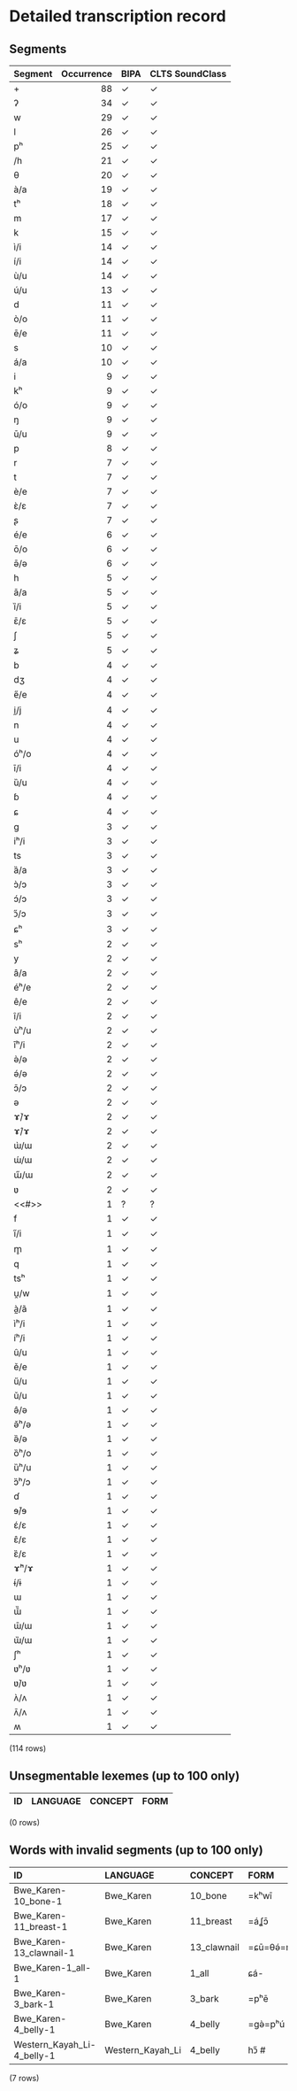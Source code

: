 
# Detailed transcription record

## Segments

| Segment | Occurrence | BIPA | CLTS SoundClass |
|:----------|-------------:|:-------|:------------------|
| + | 88 | ✓ | ✓ |
| ʔ | 34 | ✓ | ✓ |
| w | 29 | ✓ | ✓ |
| l | 26 | ✓ | ✓ |
| pʰ | 25 | ✓ | ✓ |
| /h | 21 | ✓ | ✓ |
| θ | 20 | ✓ | ✓ |
| à/a | 19 | ✓ | ✓ |
| tʰ | 18 | ✓ | ✓ |
| m | 17 | ✓ | ✓ |
| k | 15 | ✓ | ✓ |
| ì/i | 14 | ✓ | ✓ |
| í/i | 14 | ✓ | ✓ |
| ù/u | 14 | ✓ | ✓ |
| ú/u | 13 | ✓ | ✓ |
| d | 11 | ✓ | ✓ |
| ò/o | 11 | ✓ | ✓ |
| ē/e | 11 | ✓ | ✓ |
| s | 10 | ✓ | ✓ |
| á/a | 10 | ✓ | ✓ |
| i | 9 | ✓ | ✓ |
| kʰ | 9 | ✓ | ✓ |
| ó/o | 9 | ✓ | ✓ |
| ŋ | 9 | ✓ | ✓ |
| ū/u | 9 | ✓ | ✓ |
| p | 8 | ✓ | ✓ |
| r | 7 | ✓ | ✓ |
| t | 7 | ✓ | ✓ |
| è/e | 7 | ✓ | ✓ |
| ɛ̀/ɛ | 7 | ✓ | ✓ |
| ʂ | 7 | ✓ | ✓ |
| é/e | 6 | ✓ | ✓ |
| ō/o | 6 | ✓ | ✓ |
| ǝ̄/ə | 6 | ✓ | ✓ |
| h | 5 | ✓ | ✓ |
| ā/a | 5 | ✓ | ✓ |
| ȉ/i | 5 | ✓ | ✓ |
| ɛ̄/ɛ | 5 | ✓ | ✓ |
| ʃ | 5 | ✓ | ✓ |
| ʑ | 5 | ✓ | ✓ |
| b | 4 | ✓ | ✓ |
| dʒ | 4 | ✓ | ✓ |
| e̋/e | 4 | ✓ | ✓ |
| i̯/j | 4 | ✓ | ✓ |
| n | 4 | ✓ | ✓ |
| u | 4 | ✓ | ✓ |
| óʰ/o | 4 | ✓ | ✓ |
| ī/i | 4 | ✓ | ✓ |
| ȕ/u | 4 | ✓ | ✓ |
| ɓ | 4 | ✓ | ✓ |
| ɕ | 4 | ✓ | ✓ |
| g | 3 | ✓ | ✓ |
| iʰ/i | 3 | ✓ | ✓ |
| ts | 3 | ✓ | ✓ |
| ȁ/a | 3 | ✓ | ✓ |
| ɔ̀/ɔ | 3 | ✓ | ✓ |
| ɔ́/ɔ | 3 | ✓ | ✓ |
| ɔ̋/ɔ | 3 | ✓ | ✓ |
| ɕʰ | 3 | ✓ | ✓ |
| sʰ | 2 | ✓ | ✓ |
| y | 2 | ✓ | ✓ |
| â/a | 2 | ✓ | ✓ |
| éʰ/e | 2 | ✓ | ✓ |
| ê/e | 2 | ✓ | ✓ |
| î/i | 2 | ✓ | ✓ |
| ùʰ/u | 2 | ✓ | ✓ |
| īʰ/i | 2 | ✓ | ✓ |
| ǝ̀/ə | 2 | ✓ | ✓ |
| ǝ́/ə | 2 | ✓ | ✓ |
| ɔ̄/ɔ | 2 | ✓ | ✓ |
| ə | 2 | ✓ | ✓ |
| ɤ̀/ɤ | 2 | ✓ | ✓ |
| ɤ́/ɤ | 2 | ✓ | ✓ |
| ɯ̀/ɯ | 2 | ✓ | ✓ |
| ɯ́/ɯ | 2 | ✓ | ✓ |
| ɯ̋/ɯ | 2 | ✓ | ✓ |
| ʋ | 2 | ✓ | ✓ |
| <<#>> | 1 | ? | ? |
| f | 1 | ✓ | ✓ |
| i̋/i | 1 | ✓ | ✓ |
| m̥ | 1 | ✓ | ✓ |
| q | 1 | ✓ | ✓ |
| tsʰ | 1 | ✓ | ✓ |
| u̯/w | 1 | ✓ | ✓ |
| à̰/ã | 1 | ✓ | ✓ |
| ìʰ/i | 1 | ✓ | ✓ |
| íʰ/i | 1 | ✓ | ✓ |
| û/u | 1 | ✓ | ✓ |
| ě/e | 1 | ✓ | ✓ |
| ű/u | 1 | ✓ | ✓ |
| ǔ/u | 1 | ✓ | ✓ |
| ǝ̂/ə | 1 | ✓ | ✓ |
| ǝ̌ʰ/ə | 1 | ✓ | ✓ |
| ǝ̏/ə | 1 | ✓ | ✓ |
| ȍʰ/o | 1 | ✓ | ✓ |
| ȕʰ/u | 1 | ✓ | ✓ |
| ɔ̏ʰ/ɔ | 1 | ✓ | ✓ |
| ɗ | 1 | ✓ | ✓ |
| ɘ̄/ɘ | 1 | ✓ | ✓ |
| ɛ́/ɛ | 1 | ✓ | ✓ |
| ɛ̂/ɛ | 1 | ✓ | ✓ |
| ɛ̏/ɛ | 1 | ✓ | ✓ |
| ɤ̄ʰ/ɤ | 1 | ✓ | ✓ |
| ɨ́/ɨ | 1 | ✓ | ✓ |
| ɯ | 1 | ✓ | ✓ |
| ɯ̃̏ | 1 | ✓ | ✓ |
| ɯ̄/ɯ | 1 | ✓ | ✓ |
| ɯ̏/ɯ | 1 | ✓ | ✓ |
| ʃʰ | 1 | ✓ | ✓ |
| ʋʰ/ʋ | 1 | ✓ | ✓ |
| ʋ̀/ʋ | 1 | ✓ | ✓ |
| ʌ̀/ʌ | 1 | ✓ | ✓ |
| ʌ̄/ʌ | 1 | ✓ | ✓ |
| ʍ | 1 | ✓ | ✓ |

(114 rows)



## Unsegmentable lexemes (up to 100 only)

| ID | LANGUAGE | CONCEPT | FORM |
|------|------------|-----------|--------|

(0 rows)



## Words with invalid segments (up to 100 only)

| ID | LANGUAGE | CONCEPT | FORM | SEGMENTS |
|:---------------------------|:-----------------|:------------|:-----------|:-------------------------|
| Bwe_Karen-10_bone-1 | Bwe_Karen | 10_bone | =kʰwī | + kʰ w ī/i |
| Bwe_Karen-11_breast-1 | Bwe_Karen | 11_breast | =áʆɔ̄ | + á/a ʑ ɔ̄/ɔ |
| Bwe_Karen-13_clawnail-1 | Bwe_Karen | 13_clawnail | =ɕū=θǝ́=mī | + ɕ ū/u + θ ǝ́/ə + m ī/i |
| Bwe_Karen-1_all-1 | Bwe_Karen | 1_all | ɕá- | ɕ á/a + |
| Bwe_Karen-3_bark-1 | Bwe_Karen | 3_bark | =pʰē | + pʰ ē/e |
| Bwe_Karen-4_belly-1 | Bwe_Karen | 4_belly | =gǝ̀=pʰú | + g ǝ̀/ə + pʰ ú/u |
| Western_Kayah_Li-4_belly-1 | Western_Kayah_Li | 4_belly | hɔ̋ # | h ɔ̋/ɔ + <s> <<#>> </s> |

(7 rows)


